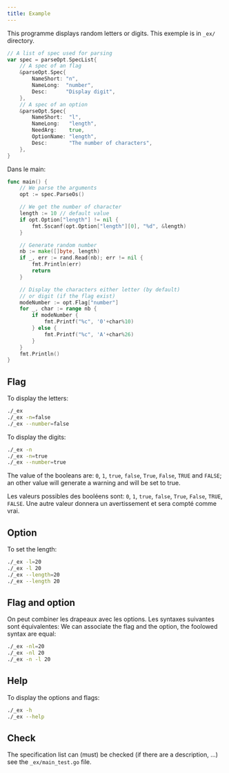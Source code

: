 ```yaml
---
title: Example
---
```


This programme displays random letters or digits. This exemple is in `_ex/` directory.

```go
// A list of spec used for parsing
var spec = parseOpt.SpecList{
	// A spec of an flag
	&parseOpt.Spec{
		NameShort: "n",
		NameLong:  "number",
		Desc:      "Display digit",
	},
	// A spec of an option
	&parseOpt.Spec{
		NameShort:  "l",
		NameLong:   "length",
		NeedArg:    true,
		OptionName: "length",
		Desc:       "The number of characters",
	},
}
```


Dans le main:
```go
func main() {
	// We parse the arguments
	opt := spec.ParseOs()

	// We get the number of character
	length := 10 // default value
	if opt.Option["length"] != nil {
		fmt.Sscanf(opt.Option["length"][0], "%d", &length)
	}

	// Generate random number
	nb := make([]byte, length)
	if _, err := rand.Read(nb); err != nil {
		fmt.Println(err)
		return
	}

	// Display the characters either letter (by default)
	// or digit (if the flag exist)
	modeNumber := opt.Flag["number"]
	for _, char := range nb {
		if modeNumber {
			fmt.Printf("%c", '0'+char%10)
		} else {
			fmt.Printf("%c", 'A'+char%26)
		}
	}
	fmt.Println()
}
```

## Flag
To display the letters:
```bash
./_ex
./_ex -n=false
./_ex --number=false
```

To display the digits:
```bash
./_ex -n
./_ex -n=true
./_ex --number=true
```

The value of the booleans are: `0`, `1`, `true`, `false`, `True`, `False`, `TRUE` and `FALSE`; an other value will generate a warning and will be set to true.

Les valeurs possibles des booléens sont: `0`, `1`, `true`, `false`, `True`, `False`, `TRUE`, `FALSE`. Une autre valeur donnera un avertissement et sera compté comme vrai.

## Option
To set the length:
```bash
./_ex -l=20
./_ex -l 20
./_ex --length=20
./_ex --length 20
```

## Flag and option
On peut combiner les drapeaux avec les options. Les syntaxes suivantes sont équivalentes:
We can associate the flag and the option, the foolowed syntax are equal:
```bash
./_ex -nl=20
./_ex -nl 20
./_ex -n -l 20
```

## Help
To display the options and flags:
```bash
./_ex -h
./_ex --help
```

## Check
The specification list can (must) be checked (if there are a description, ...) see the `_ex/main_test.go` file.
